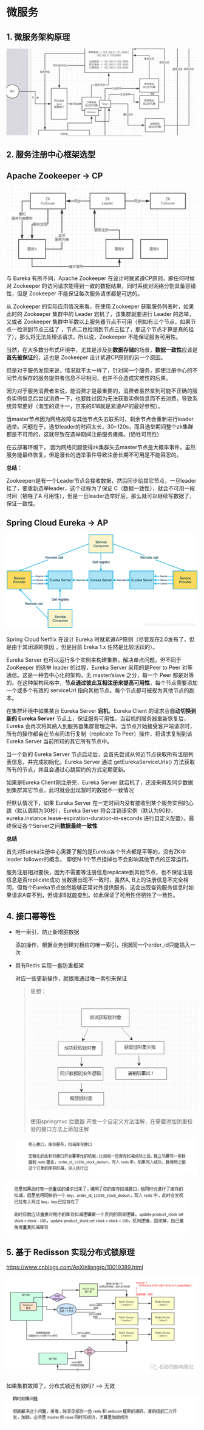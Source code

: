 # 微服务

## 1. 微服务架构原理

![1603716889680](./img/1603716889680.png)

## 2. 服务注册中心框架选型

## **Apache Zookeeper -> CP**

![1603718360254](./img/1603718360254.png)
与 Eureka 有所不同，Apache Zookeeper 在设计时就紧遵CP原则，即任何时候对 Zookeeper 的访问请求能得到一致的数据结果，同时系统对网络分割具备容错性，但是 Zookeeper 不能保证每次服务请求都是可达的。

从 Zookeeper 的实际应用情况来看，在使用 Zookeeper 获取服务列表时，如果此时的 Zookeeper 集群中的 Leader 宕机了，该集群就要进行 Leader 的选举，又或者 Zookeeper 集群中半数以上服务器节点不可用（例如有三个节点，如果节点一检测到节点三挂了 ，节点二也检测到节点三挂了，那这个节点才算是真的挂了），那么将无法处理该请求。所以说，Zookeeper 不能保证服务可用性。


当然，在大多数分布式环境中，尤其是涉及到**数据存储**的场景，**数据一致性**应该是**首先被保证**的，这也是 Zookeeper 设计紧遵CP原则的另一个原因。

但是对于服务发现来说，情况就不太一样了，针对同一个服务，即使注册中心的不同节点保存的服务提供者信息不尽相同，也并不会造成灾难性的后果。

因为对于服务消费者来说，能消费才是最重要的，消费者虽然拿到可能不正确的服务实例信息后尝试消费一下，也要胜过因为无法获取实例信息而不去消费，导致系统异常要好（淘宝的双十一，京东的618就是紧遵AP的最好参照）。

当master节点因为网络故障与其他节点失去联系时，剩余节点会重新进行leader选举。问题在于，选举leader的时间太长，30~120s，而且选举期间整个zk集群都是不可用的，这就导致在选举期间注册服务瘫痪。(牺牲可用性)

在云部署环境下， 因为网络问题使得zk集群失去master节点是大概率事件，虽然服务能最终恢复，但是漫长的选举事件导致注册长期不可用是不能容忍的。

**总结：**

Zookeeperr是有一个Leader节点会接收数据，然后同步给其它节点，一旦leader挂了，要重新选举leader，这个过程为了保证 C（数据一致性），就会不可用一段时间（牺牲了A 可用性），但是一旦leader选举好后，那么就可以继续写数据了，保证一致性。

 

## **Spring Cloud Eureka -> AP**

![img](./img/20190823093426246.png)


Spring Cloud Netflix 在设计 Eureka 时就紧遵AP原则（尽管现在2.0发布了，但是由于其闭源的原因 ，但是目前 Ereka 1.x 任然是比较活跃的）。

Eureka Server 也可以运行多个实例来构建集群，解决单点问题，但不同于 ZooKeeper 的选举 leader 的过程，Eureka Server 采用的是Peer to Peer 对等通信。这是一种去中心化的架构，无 master/slave 之分，每一个 Peer 都是对等的。在这种架构风格中，**节点通过彼此互相注册来提高可用性**，每个节点需要添加一个或多个有效的 serviceUrl 指向其他节点。每个节点都可被视为其他节点的副本。

在集群环境中如果某台 Eureka Server **宕机**，Eureka Client 的请求会**自动切换到新的 Eureka Server** 节点上，保证服务可用性，当宕机的服务器重新恢复后，Eureka 会再次将其纳入到服务器集群管理之中。当节点开始接受客户端请求时，所有的操作都会在节点间进行复制（replicate To Peer）操作，将请求复制到该 Eureka Server 当前所知的其它所有节点中。

当一个新的 Eureka Server 节点启动后，会首先尝试从邻近节点获取所有注册列表信息，并完成初始化。Eureka Server 通过 getEurekaServiceUrls() 方法获取所有的节点，并且会通过心跳契约的方式定期更新。

如果是Eureka Client刚注册完，Eureka Server 就宕机了，还没来得及同步数据到集群其它节点，此时就会出现暂时的数据不一致情况

但默认情况下，如果 Eureka Server 在一定时间内没有接收到某个服务实例的心跳（默认周期为30秒），Eureka Server 将会注销该实例（默认为90秒， eureka.instance.lease-expiration-duration-in-seconds 进行自定义配置）。最终保证各个Server之间**数据最终一致性**

**总结**

首先对Eureka注册中心需要了解的是Eureka各个节点都是平等的，没有ZK中 leader follower的概念， 即使N-1个节点挂掉也不会影响其他节点的正常运行。 

服务注册相对要快，因为不需要等注册信息replicate到其他节点，也不保证注册信息是否replicate成功 当数据出现不一致时，虽然A, B上的注册信息不完全相同，但每个Eureka节点依然能够正常对外提供服务，这会出现查询服务信息时如果请求A查不到，但请求B就能查到。如此保证了可用性但牺牲了一致性。 



## 4. 接口幂等性

- 唯一索引，防止新增脏数据  

  添加操作，根据业务创建对相应的唯一索引，根据同一个order_id只能插入一次

- 具有Redis 实现一套防重框架

  对应一些更新操作，就很难通过唯一索引来保证

  > 思想：
  >
  >   ![640?wx_fmt=png](./img/p-1603722695625)  
  >
  > 使用springmvc 拦截器 开发一个自定义方法注解，在需要添加防重校验的接口方法上添加注解
  >
  > 

  ![1603722566692](./img/1603722566692.png)

![1603722638017](./img/1603722638017.png)

## 5. 基于 Redisson 实现分布式锁原理

https://www.cnblogs.com/AnXinliang/p/10019389.html

 ![img](./img/759814-20181126113038352-583246905.png) 

如果集群故障了，分布式锁还有效吗? --> 无效

![1603724002177](./img/1603724002177.png)